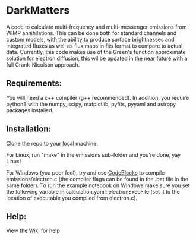 # DarkMatters
A code to calculate multi-frequency and multi-messenger emissions from WIMP annihilations. This can be done both for standard channels and custom models, with the ability to produce surface brightnesses and integrated fluxes as well as flux maps in fits format to compare to actual data. Currently, this code makes use of the Green's function approximate solution for electron diffusion, this wil be updated in the near future with a full Crank-Nicolson approach.

## Requirements:
You will need a c++ compiler (g++ recommended). In addition, you require python3 with the numpy, scipy, matplotlib, pyfits, pyyaml and astropy packages installed.

## Installation:
Clone the repo to your local machine. 

For Linux, run "make" in the emissions sub-folder and you're done, yay Linux!

For Windows (you poor fool), try and use [CodeBlocks](http://www.codeblocks.org/downloads/) to compile emissions/electron.c (the compiler flags can be found in the .bat file in the same folder). To run the example notebook on Windows make sure you set the following variable in calculation.yaml: electronExecFile (set it to the location of executable you compiled from electron.c).

## Help:
View the [Wiki](https://github.com/Hyperthetical/DarkMatters/wiki) for help